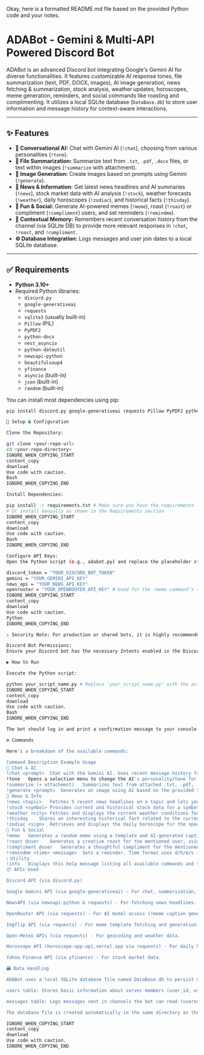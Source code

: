 Okay, here is a formatted README.md file based on the provided Python code and your notes.

# ADABot - Gemini & Multi-API Powered Discord Bot

ADABot is an advanced Discord bot integrating Google's Gemini AI for diverse functionalities. It features customizable AI response tones, file summarization (text, PDF, DOCX, images), AI image generation, news fetching & summarization, stock analysis, weather updates, horoscopes, meme generation, reminders, and social commands like roasting and complimenting. It utilizes a local SQLite database (`DataBase.db`) to store user information and message history for context-aware interactions.

---

## ✨ Features

*   **🤖 Conversational AI:** Chat with Gemini AI (`!chat`), choosing from various personalities (`!tone`).
*   **📄 File Summarization:** Summarize text from `.txt`, `.pdf`, `.docx` files, or text within images (`!summarize` with attachment).
*   **🎨 Image Generation:** Create images based on prompts using Gemini (`!generate`).
*   **📰 News & Information:** Get latest news headlines and AI summaries (`!news`), stock market data with AI analysis (`!stock`), weather forecasts (`!weather`), daily horoscopes (`!zodiac`), and historical facts (`!thisday`).
*   **🎉 Fun & Social:** Generate AI-powered memes (`!meme`), roast (`!roast`) or compliment (`!compliment`) users, and set reminders (`!remindme`).
*   **🧠 Contextual Memory:** Remembers recent conversation history from the channel (via SQLite DB) to provide more relevant responses in `!chat`, `!roast`, and `!compliment`.
*   **⚙️ Database Integration:** Logs messages and user join dates to a local SQLite database.

---

## ✅ Requirements

*   **Python 3.10+**
*   Required Python libraries:
    *   `discord.py`
    *   `google-generativeai`
    *   `requests`
    *   `sqlite3` (usually built-in)
    *   `Pillow` (PIL)
    *   `PyPDF2`
    *   `python-docx`
    *   `nest_asyncio`
    *   `python-dateutil`
    *   `newsapi-python`
    *   `beautifulsoup4`
    *   `yfinance`
    *   `asyncio` (built-in)
    *   `json` (built-in)
    *   `random` (built-in)

You can install most dependencies using pip:
```bash
pip install discord.py google-generativeai requests Pillow PyPDF2 python-docx nest_asyncio python-dateutil newsapi-python beautifulsoup4 yfinance

🚀 Setup & Configuration

Clone the Repository:

git clone <your-repo-url>
cd <your-repo-directory>
IGNORE_WHEN_COPYING_START
content_copy
download
Use code with caution.
Bash
IGNORE_WHEN_COPYING_END

Install Dependencies:

pip install -r requirements.txt # Make sure you have the requirements listed above in a file named requirements.txt
# Or install manually as shown in the Requirements section
IGNORE_WHEN_COPYING_START
content_copy
download
Use code with caution.
Bash
IGNORE_WHEN_COPYING_END

Configure API Keys:
Open the Python script (e.g., adabot.py) and replace the placeholder strings with your actual API keys/tokens:

discord_token = "YOUR_DISCORD_BOT_TOKEN"
gemini = "YOUR_GEMINI_API_KEY"
news_api = "YOUR_NEWS_API_KEY"
openrouter = "YOUR_OPENROUTER_API_KEY" # Used for the !meme command's text generation
IGNORE_WHEN_COPYING_START
content_copy
download
Use code with caution.
Python
IGNORE_WHEN_COPYING_END

⚠️ Security Note: For production or shared bots, it is highly recommended to use environment variables or a configuration file (.env) to store sensitive keys instead of hardcoding them directly in the script.

Discord Bot Permissions:
Ensure your Discord bot has the necessary Intents enabled in the Discord Developer Portal (especially Server Members Intent and Message Content Intent). It also needs appropriate permissions (like Read Messages, Send Messages, Attach Files, Embed Links, etc.) when you invite it to your server.

▶️ How to Run

Execute the Python script:

python your_script_name.py # Replace 'your_script_name.py' with the actual filename
IGNORE_WHEN_COPYING_START
content_copy
download
Use code with caution.
Bash
IGNORE_WHEN_COPYING_END

The bot should log in and print a confirmation message to your console.

⚙️ Commands

Here's a breakdown of the available commands:

Command	Description	Example Usage
🤖 Chat & AI		
!chat <prompt>	Chat with the Gemini AI. Uses recent message history for context.	!chat What's the weather like?
!tone	Opens a selection menu to change the AI's personality/tone for !chat.	!tone
!summarize (+ attachment)	Summarizes text from attached .txt, .pdf, .docx files, or describes/summarizes attached images.	!summarize (with file attached)
!generate <prompt>	Generates an image using AI based on the provided text prompt.	!generate A cat riding a bike
📰 News & Info		
!news <topic>	Fetches 5 recent news headlines on a topic and lets you choose one for an AI-generated summary.	!news technology
!stock <symbol>	Provides current and historical stock data for a symbol, with a button for AI financial analysis.	!stock AAPL
!weather <city>	Fetches and displays the current weather conditions for the specified city.	!weather London
!thisday	Shares an interesting historical fact related to the current date.	!thisday
!zodiac <sign>	Retrieves and displays the daily horoscope for the specified zodiac sign.	!zodiac Aries
🎉 Fun & Social		
!meme	Generates a random meme using a template and AI-generated captions (via OpenRouter & Imgflip).	!meme
!roast @user	Generates a creative roast for the mentioned user, using message history/username for context.	!roast @SomeUser
!compliment @user	Generates a thoughtful compliment for the mentioned user, using message history/username for context.	!compliment @AnotherUser
!remindme <time> <message>	Sets a reminder. Time format uses d/h/m/s (e.g., 1h30m).	!remindme 2h Check email
ℹ️ Utility		
!info	Displays this help message listing all available commands and their descriptions.	!info
📦 APIs Used

Discord API (via discord.py)

Google Gemini API (via google-generativeai) - For chat, summarization, image generation, analysis, etc.

NewsAPI (via newsapi-python & requests) - For fetching news headlines.

OpenRouter API (via requests) - For AI model access (!meme caption generation).

Imgflip API (via requests) - For meme template fetching and generation.

Open-Meteo APIs (via requests) - For geocoding and weather data.

Horoscope API (horoscope-app-api.vercel.app via requests) - For daily horoscopes.

Yahoo Finance API (via yfinance) - For stock market data.

🗃️ Data Handling

ADABot uses a local SQLite database file named DataBase.db to persist data:

users table: Stores basic information about server members (user_id, username, join_date). Populated when a member joins.

messages table: Logs messages sent in channels the bot can read (username, message, timestamp). This history is used to provide context for the !chat, !roast, and !compliment commands.

The database file is created automatically in the same directory as the script if it doesn't exist.

IGNORE_WHEN_COPYING_START
content_copy
download
Use code with caution.
IGNORE_WHEN_COPYING_END
